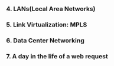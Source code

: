 ### 4. LANs(Local Area Networks)


### 5. Link Virtualization: MPLS
### 6. Data Center Networking
### 7. A day in the life of a web request
